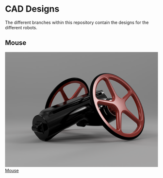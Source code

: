 # CAD Designs
The different branches within this repository contain the designs for the different robots.

## Mouse
![Mouse](img/mouse.png?raw=true "Mouse")
[Mouse](https://github.com/pakobots/cad/tree/mouse)
